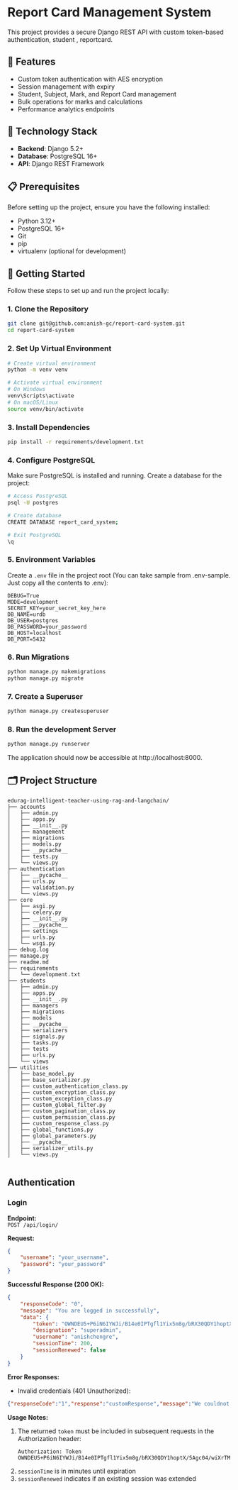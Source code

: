 # Report Card Management System


This project provides a secure Django REST API with custom token-based authentication, student , reportcard.

## 🌟 Features

- Custom token authentication with AES encryption
- Session management with expiry
- Student, Subject, Mark, and Report Card management
- Bulk operations for marks and calculations
- Performance analytics endpoints


## 🔧 Technology Stack

- **Backend**: Django 5.2+
- **Database**: PostgreSQL 16+
- **API**: Django REST Framework

## 📋 Prerequisites

Before setting up the project, ensure you have the following installed:

- Python 3.12+ 
- PostgreSQL 16+
- Git
- pip
- virtualenv (optional for development)

## 🚀 Getting Started

Follow these steps to set up and run the project locally:

### 1. Clone the Repository

```bash
git clone git@github.com:anish-gc/report-card-system.git
cd report-card-system
```

### 2. Set Up Virtual Environment

```bash
# Create virtual environment
python -m venv venv

# Activate virtual environment
# On Windows
venv\Scripts\activate
# On macOS/Linux
source venv/bin/activate
```

### 3. Install Dependencies

```bash
pip install -r requirements/development.txt
```

### 4. Configure PostgreSQL

Make sure PostgreSQL is installed and running. Create a database for the project:

```bash
# Access PostgreSQL
psql -U postgres

# Create database
CREATE DATABASE report_card_system;

# Exit PostgreSQL
\q
```

### 5. Environment Variables

Create a `.env` file in the project root (You can take sample from .env-sample. Just copy all the contents to .env):

```
DEBUG=True
MODE=development
SECRET_KEY=your_secret_key_here
DB_NAME=urdb
DB_USER=postgres
DB_PASSWORD=your_password
DB_HOST=localhost
DB_PORT=5432
```

### 6. Run Migrations

```bash
python manage.py makemigrations
python manage.py migrate
```

### 7. Create a Superuser

```bash
python manage.py createsuperuser
```


### 8. Run the development Server

```bash
python manage.py runserver
```

The application should now be accessible at http://localhost:8000.

## 🗂️ Project Structure

```
edurag-intelligent-teacher-using-rag-and-langchain/
├── accounts
│   ├── admin.py
│   ├── apps.py
│   ├── __init__.py
│   ├── management
│   ├── migrations
│   ├── models.py
│   ├── __pycache__
│   ├── tests.py
│   └── views.py
├── authentication
│   ├── __pycache__
│   ├── urls.py
│   ├── validation.py
│   └── views.py
├── core
│   ├── asgi.py
│   ├── celery.py
│   ├── __init__.py
│   ├── __pycache__
│   ├── settings
│   ├── urls.py
│   └── wsgi.py
├── debug.log
├── manage.py
├── readme.md
├── requirements
│   └── development.txt
├── students
│   ├── admin.py
│   ├── apps.py
│   ├── __init__.py
│   ├── managers
│   ├── migrations
│   ├── models
│   ├── __pycache__
│   ├── serializers
│   ├── signals.py
│   ├── tasks.py
│   ├── tests
│   ├── urls.py
│   └── views
├── utilities
│   ├── base_model.py
│   ├── base_serializer.py
│   ├── custom_authentication_class.py
│   ├── custom_encryption_class.py
│   ├── custom_exception_class.py
│   ├── custom_global_filter.py
│   ├── custom_pagination_class.py
│   ├── custom_permission_class.py
│   ├── custom_response_class.py
│   ├── global_functions.py
│   ├── global_parameters.py
│   ├── __pycache__
│   ├── serializer_utils.py
│   └── views.py


```

## Authentication

### Login

**Endpoint:**  
`POST /api/login/`

**Request:**
```json
{
    "username": "your_username",
    "password": "your_password"
}
```

**Successful Response (200 OK):**
```json
{
    "responseCode": "0",
    "message": "You are logged in successfully",
    "data": {
        "token": "OWNDEU5+P6iN6IYWJi/B14e0IPTgfl1Yix5m8g/bRX30QDY1hoptX/5Agc04/wiXrTMBV4eoO4qUHW2NtDwVWA==",
        "designation": "superadmin",
        "username": "anishchengre",
        "sessionTime": 200,
        "sessionRenewed": false
    }
}
```

**Error Responses:**

- Invalid credentials (401 Unauthorized):
```json
{"responseCode":"1","response":"customResponse","message":"We couldnot find the account with given username"}
```



**Usage Notes:**
1. The returned `token` must be included in subsequent requests in the Authorization header:
   ```
   Authorization: Token OWNDEU5+P6iN6IYWJi/B14e0IPTgfl1Yix5m8g/bRX30QDY1hoptX/5Agc04/wiXrTMBV4eoO4qUHW2NtDwVWA==
   ```
2. `sessionTime` is in minutes until expiration
3. `sessionRenewed` indicates if an existing session was extended


```
